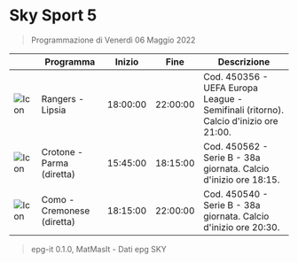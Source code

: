 # Sky Sport 5
> Programmazione di Venerdì 06 Maggio 2022

||Programma|Inizio|Fine|Descrizione|
|---|---|---|---|---|
|![Icon](https://guidatv.sky.it/uuid/c83dbd70-619a-4533-9714-742a13ee1e90/cover?md5ChecksumParam=3c2647188ac5837e08506bae5f5dd2a5)|Rangers - Lipsia|18:00:00|22:00:00|Cod. 450356 - UEFA Europa League - Semifinali (ritorno). Calcio d&#039;inizio ore 21:00.
|![Icon](https://guidatv.sky.it/uuid/588b7a0f-dc04-4c35-961d-7c1b1abfc969/cover?md5ChecksumParam=693311bd68dba5a61894a2c4c3fb6a67)|Crotone - Parma (diretta)|15:45:00|18:15:00|Cod. 450562 - Serie B - 38a giornata. Calcio d&#039;inizio ore 18:15.
|![Icon](https://guidatv.sky.it/uuid/4dc105a4-e703-4a86-b746-98ab6d896561/cover?md5ChecksumParam=a328605e9b46d7a51392d02958e254ed)|Como - Cremonese (diretta)|18:15:00|22:00:00|Cod. 450540 - Serie B - 38a giornata. Calcio d&#039;inizio ore 20:30.



 > epg-it 0.1.0, MatMasIt - Dati epg SKY